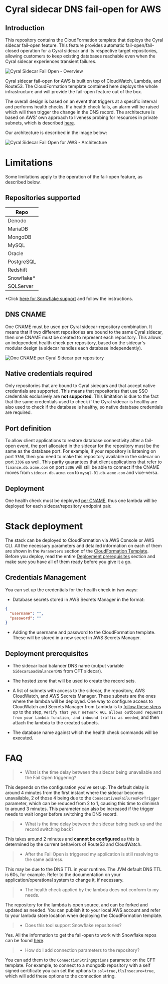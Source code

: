 # Cyral sidecar DNS fail-open for AWS

## Introduction

This repository contains the CloudFormation template that deploys the Cyral sidecar fail-open feature.
This feature provides automatic fail-open/fail-closed operation for a Cyral sidecar and its respective target repositories,
allowing customers to keep existing databases reachable even when the Cyral sidecar experiences transient
failures.

![Cyral Sidecar Fail Open - Overview](./img/fail_open_overview.png)

Cyral sidecar fail-open for AWS is built on top of CloudWatch, Lambda, and Route53. The CloudFormation
template contained here deploys the whole infrastructure and will provide the fail-open feature out of
the box.

The overall design is based on an event that triggers at a specific interval and performs health checks.
If a health check fails, an alarm will be raised which will then trigger the change in the DNS record.
The architecture is based on AWS' own approach to liveness probing for resources in private subnets, which is
described [here](https://aws.amazon.com/blogs/networking-and-content-delivery/performing-route-53-health-checks-on-private-resources-in-a-vpc-with-aws-lambda-and-amazon-cloudwatch/).

Our architecture is described in the image below:

![Cyral Sidecar Fail Open for AWS - Architecture](./img/fail_open_aws.png)

# Limitations

Some limitations apply to the operation of the fail-open feature, as described below.

## Repositories supported

| Repo          |
|-------------- |
| Denodo        |
| MariaDB       |
| MongoDB       |
| MySQL         |
| Oracle        |
| PostgreSQL    |
| Redshift      |
| Snowflake\*   |
| SQLServer     |

\*Click [here for Snowflake support](./docs/snowflake.md) and follow the instructions.

## DNS CNAME

One CNAME must be used per Cyral sidecar-repository combination. It means that if two different
repositories are bound to the same Cyral sidecar, then one CNAME must be created to represent
each repository. This allows an independent health check per repository, based on the sidecar's
modular design (a sidecar handles each database independently).

![One CNAME per Cyral Sidecar per repository](./img/fail_open_cname_conf.png)

## Native credentials required

Only repositories that are bound to Cyral sidecars and that accept native credentials are supported.
This means that repositories that use SSO credentials exclusively are **not supported**. This
limitation is due to the fact that the same credentials used to check if the Cyral sidecar is
healthy are also used to check if the database is healthy, so native database credentials are
required.

## Port definition

To allow client applications to restore database connectivity after a fail-open event, the port
allocated in the sidecar for the repository must be the same as the database port. For example,
if your repository is listening on port `3306`, then you need to make this repository
available in the sidecar on port `3306` as well. This parity guarantees that client
applications that refer to `finance.db.acme.com` on port `3306` will still be able to connect
if the CNAME moves from `sidecar.db.acme.com` to `mysql-01.db.acme.com` and vice-versa.

## Deployment

One health check must be deployed [per CNAME](#dns-cname), thus
one lambda will be deployed for each sidecar/repository endpoint pair.


# Stack deployment

The stack can be deployed to CloudFormation via AWS Console or AWS CLI. All the necessary parameters
and detailed information on each of them are shown in the `Parameters` section of the
[CloudFormation Template](./templates/cft_sidecar_failopen.yaml). Before you deploy, read the entire
[Deployment prerequisites](#deployment-prerequisites) section and make sure you have all of them
ready before you give it a go.

## Credentials Management

You can set up the credentials for the health check in two ways:

- Database secrets stored in AWS Secrets Manager in the format:

```json
{
  "username": "",
  "password": ""
}
```
- Adding the username and password to the CloudFormation template. These will be stored in a new secret
  in AWS Secrets Manager.

## Deployment prerequisites

- The sidecar load balancer DNS name (output variable `SidecarLoadBalancerDNS` from CFT sidecar).

- The hosted zone that will be used to create the record sets.

- A list of subnets with access to the sidecar, the repository, AWS CloudWatch, and AWS Secrets Manager.
  These subnets are the ones where the lambda will be deployed. One way to configure access to
  CloudWatch and Secrets Manager from Lambda is to [follow these steps](https://aws.amazon.com/premiumsupport/knowledge-center/internet-access-lambda-function/)
  up to the step, `Verify that your network ACL allows outbound requests from your Lambda function, and inbound traffic as needed`,
  and then attach the lambda to the created subnets.

- The database name against which the health check commands will be executed.

# FAQ

> - What is the time delay between the sidecar being unavailable and the Fail Open triggering?

This depends on the configuration you've set up. The default delay is around 4 minutes from the first instant where the sidecar becomes unavailable, 2 of those 4 being due to the `ConsecutivesFailuresForTrigger` parameter, which can be reduced from 2 to 1, causing this time to diminish to around 3 minutes. This parameter can also be increased if the trigger needs to wait longer before switching the DNS record.

> - What is the time delay between the sidecar being back up and the record switching back?

This takes around 2 minutes and **cannot be configured** as this is determined by the current behaviors of Route53 and CloudWatch.

> - After the Fail Open is triggered my application is still resolving to the same address.

This may be due to the DNS TTL in your runtime. The JVM default DNS TTL is 60s, for example. Refer to the documentation on your application/operational system to change it, if necessary.

> - The health check applied by the lambda does not conform to my needs.

The repository for the lambda is open source, and can be forked and updated as needed. You can publish it to your local AWS account and refer to your lambda store location when deploying the CloudFormation template.

> - Does this tool support Snowflake repositories?

Yes. All the information to get the fail-open to work with Snowflake repos can be found [here](./docs/snowflake.md).

> - How do I add connection parameters to the repository?

You can add them to the `ConnectionStringOptions` parameter on the CFT template. For example, to connect to a mongodb repository with a self
signed certificate you can set the options to `ssl=true,tlsInsecure=true`, which will add these options to the connection string.
